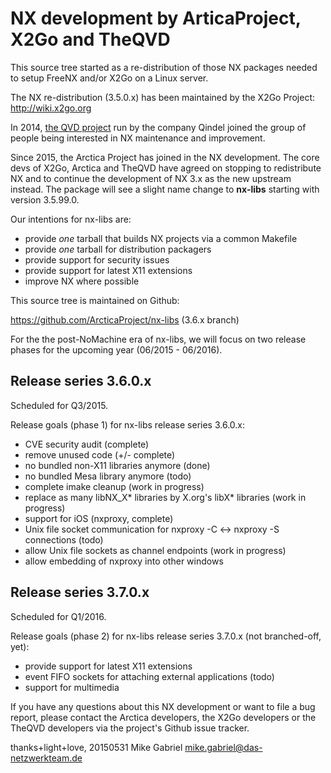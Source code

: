 # NX development by ArticaProject, X2Go and TheQVD

This source tree started as a re-distribution of those NX packages needed
to setup FreeNX and/or X2Go on a Linux server.

The NX re-distribution (3.5.0.x) has been maintained by the X2Go Project:
http://wiki.x2go.org

In 2014, [the QVD project](http://theqvd.com) run by the company Qindel
joined the group of people being interested in NX maintenance and
improvement.

Since 2015, the Arctica Project has joined in the NX development. The core devs
of X2Go, Arctica and TheQVD have agreed on stopping to redistribute NX and to
continue the development of NX 3.x as the new upstream instead. The package
will see a slight name change to **nx-libs** starting with version 3.5.99.0.

Our intentions for nx-libs are:

* provide _one_ tarball that builds NX projects via a common Makefile
* provide _one_ tarball for distribution packagers
* provide support for security issues
* provide support for latest X11 extensions
* improve NX where possible

This source tree is maintained on Github:

  https://github.com/ArcticaProject/nx-libs (3.6.x branch)

For the the post-NoMachine era of nx-libs, we will focus on two release
phases for the upcoming year (06/2015 - 06/2016).

## Release series 3.6.0.x

Scheduled for Q3/2015.

Release goals (phase 1) for nx-libs release series 3.6.0.x:

* CVE security audit (complete)
* remove unused code (+/- complete)
* no bundled non-X11 libraries anymore (done)
* no bundled Mesa library anymore (todo)
* complete imake cleanup (work in progress)
* replace as many libNX_X* libraries by X.org's libX* libraries
  (work in progress)
* support for iOS (nxproxy, complete)
* Unix file socket communication for nxproxy -C <-> nxproxy -S connections
  (todo)
* allow Unix file sockets as channel endpoints (work in progress)
* allow embedding of nxproxy into other windows
 
## Release series 3.7.0.x

Scheduled for Q1/2016.

Release goals (phase 2) for nx-libs release series 3.7.0.x (not branched-off, yet):

* provide support for latest X11 extensions
* event FIFO sockets for attaching external applications
  (todo)
* support for multimedia

If you have any questions about this NX development or want to file a bug
report, please contact the Arctica developers, the X2Go developers or the
TheQVD developers via the project's Github issue tracker.

thanks+light+love, 20150531
Mike Gabriel <mike.gabriel@das-netzwerkteam.de>
